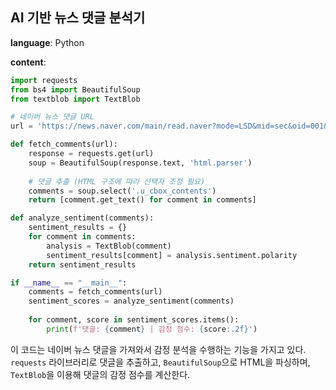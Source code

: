## AI 기반 뉴스 댓글 분석기

**language**: Python

**content**:
```python
import requests
from bs4 import BeautifulSoup
from textblob import TextBlob

# 네이버 뉴스 댓글 URL
url = 'https://news.naver.com/main/read.naver?mode=LSD&mid=sec&oid=001&aid=0011234567'  # 예시 URL

def fetch_comments(url):
    response = requests.get(url)
    soup = BeautifulSoup(response.text, 'html.parser')
    
    # 댓글 추출 (HTML 구조에 따라 선택자 조정 필요)
    comments = soup.select('.u_cbox_contents')
    return [comment.get_text() for comment in comments]

def analyze_sentiment(comments):
    sentiment_results = {}
    for comment in comments:
        analysis = TextBlob(comment)
        sentiment_results[comment] = analysis.sentiment.polarity
    return sentiment_results

if __name__ == "__main__":
    comments = fetch_comments(url)
    sentiment_scores = analyze_sentiment(comments)
    
    for comment, score in sentiment_scores.items():
        print(f'댓글: {comment} | 감정 점수: {score:.2f}')
```

이 코드는 네이버 뉴스 댓글을 가져와서 감정 분석을 수행하는 기능을 가지고 있다. `requests` 라이브러리로 댓글을 추출하고, `BeautifulSoup`으로 HTML을 파싱하며, `TextBlob`을 이용해 댓글의 감정 점수를 계산한다.